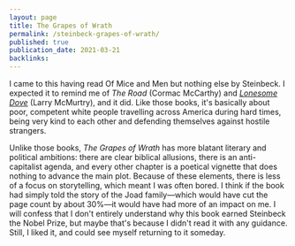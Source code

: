 ```yaml
---
layout: page
title: The Grapes of Wrath
permalink: /steinbeck-grapes-of-wrath/
published: true
publication_date: 2021-03-21
backlinks: 
---
```


I came to this having read Of Mice and Men but nothing else by Steinbeck. I expected it to remind me of _The Road_ (Cormac McCarthy) and _<a id="mcmurtry-lonesome-dove" class="internal-link" href="/mcmurtry-lonesome-dove/">Lonesome Dove</a>_ (Larry McMurtry), and it did. Like those books, it's basically about poor, competent white people travelling across America during hard times, being very kind to each other and defending themselves against hostile strangers.

Unlike those books, _The Grapes of Wrath_ has more blatant literary and political ambitions: there are clear biblical allusions, there is an anti-capitalist agenda, and every other chapter is a poetical vignette that does nothing to advance the main plot. Because of these elements, there is less of a focus on storytelling, which meant I was often bored. I think if the book had simply told the story of the Joad family—which would have cut the page count by about 30%—it would have had more of an impact on me. I will confess that I don't entirely understand why this book earned Steinbeck the Nobel Prize, but maybe that's because I didn't read it with any guidance. Still, I liked it, and could see myself returning to it someday.